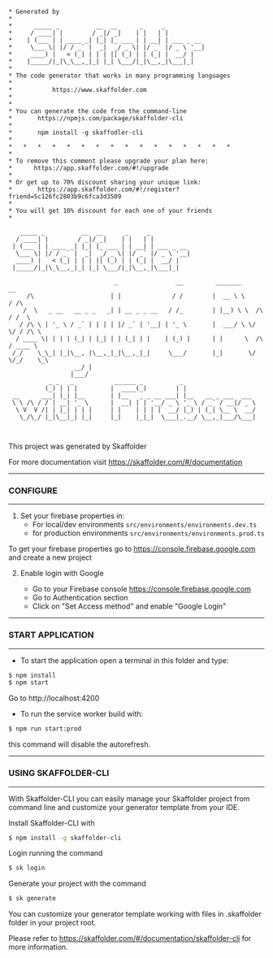 ``` 
* Generated by
* 
*      _____ _          __  __      _     _
*     / ____| |        / _|/ _|    | |   | |
*    | (___ | | ____ _| |_| |_ ___ | | __| | ___ _ __
*     \___ \| |/ / _` |  _|  _/ _ \| |/ _` |/ _ \ '__|
*     ____) |   < (_| | | | || (_) | | (_| |  __/ |
*    |_____/|_|\_\__,_|_| |_| \___/|_|\__,_|\___|_|
*
* The code generator that works in many programming languages
*
*			https://www.skaffolder.com
*
*
* You can generate the code from the command-line
*       https://npmjs.com/package/skaffolder-cli
*
*       npm install -g skaffodler-cli
*
*   *   *   *   *   *   *   *   *   *   *   *   *   *   *   *
*
* To remove this comment please upgrade your plan here: 
*      https://app.skaffolder.com/#!/upgrade
*
* Or get up to 70% discount sharing your unique link:
*       https://app.skaffolder.com/#!/register?friend=5c126fc2803b9c6fca3d3509
*
* You will get 10% discount for each one of your friends
* 
```


```
   _____ _          __  __      _     _           
  / ____| |        / _|/ _|    | |   | |          
 | (___ | | ____ _| |_| |_ ___ | | __| | ___ _ __ 
  \___ \| |/ / _` |  _|  _/ _ \| |/ _` |/ _ \ '__|
  ____) |   < (_| | | | || (_) | | (_| |  __/ |   
 |_____/|_|\_\__,_|_| |_| \___/|_|\__,_|\___|_| 
 
                             _                __         _______          __     
     /\                     | |              / /        |  __ \ \        / /\    
    /  \   _ __   __ _ _   _| | __ _ _ __   / /_        | |__) \ \  /\  / /  \   
   / /\ \ | '_ \ / _` | | | | |/ _` | '__| | '_ \       |  ___/ \ \/  \/ / /\ \  
  / ____ \| | | | (_| | |_| | | (_| | |    | (_) |      | |      \  /\  / ____ \ 
 /_/    \_\_| |_|\__, |\__,_|_|\__,_|_|     \___/       |_|       \/  \/_/    \_\
                  __/ |                                                          
                 |___/                                                           
           _ _   _           ______ _          _                    
          (_) | | |         |  ____(_)        | |                   
 __      ___| |_| |__       | |__   _ _ __ ___| |__   __ _ ___  ___ 
 \ \ /\ / / | __| '_ \      |  __| | | '__/ _ \ '_ \ / _` / __|/ _ \
  \ V  V /| | |_| | | |     | |    | | | |  __/ |_) | (_| \__ \  __/
   \_/\_/ |_|\__|_| |_|     |_|    |_|_|  \___|_.__/ \__,_|___/\___|
                                         
 
```
                                       

This project was generated by Skaffolder

For more documentation visit https://skaffolder.com/#/documentation

--------------
### CONFIGURE
--------------

1. Set your firebase properties in:
    * For local/dev environments `src/environments/environments.dev.ts`
    * for production environments `src/environments/environments.prod.ts`

To get your firebase properties go to https://console.firebase.google.com and create a new project

2. Enable login with Google

    - Go to your Firebase console https://console.firebase.google.com
    - Go to Authentication section
    - Click on "Set Access method" and enable "Google Login"

--------------
### START APPLICATION
--------------

* To start the application open a terminal in this folder and type:

``` bash
$ npm install
$ npm start
```

Go to http://localhost:4200


* To run the service worker build with:
``` bash
$ npm run start:prod
```
this command will disable the autorefresh.

--------------
### USING SKAFFOLDER-CLI
--------------

With Skaffolder-CLI you can easily manage your Skaffolder project from command line and customize your generator template from your IDE.

Install Skaffolder-CLI with
``` bash
$ npm install -g skaffolder-cli
```

Login running the command
``` bash
$ sk login
```

Generate your project with the command
``` bash
$ sk generate
```

You can customize your generator template working with files in .skaffolder folder in your project root.

Please refer to https://skaffolder.com/#/documentation/skaffolder-cli for more information.
